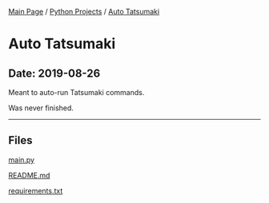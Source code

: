[Main Page](/) / [Python Projects](/python) / [Auto Tatsumaki](/python/2019-08-26_Auto_Tatsumaki)

# Auto Tatsumaki

## Date: 2019-08-26

Meant to auto-run Tatsumaki commands.

Was never finished.

-----

## Files

[main.py](main.py)

[README.md](README.md)

[requirements.txt](requirements.txt)